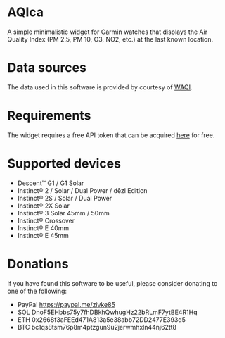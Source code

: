 # AQIca
A simple minimalistic widget for Garmin watches that displays the Air Quality Index (PM 2.5, PM 10, O3, NO2, etc.) at the last known location.

# Data sources
The data used in this software is provided by courtesy of [WAQI](https://waqi.info/).

# Requirements
The widget requires a free API token that can be acquired [here](https://aqicn.org/data-platform/token/) for free.

# Supported devices
- Descent™ G1 / G1 Solar
- Instinct® 2 / Solar / Dual Power / dēzl Edition
- Instinct® 2S / Solar / Dual Power
- Instinct® 2X Solar
- Instinct® 3 Solar 45mm / 50mm
- Instinct® Crossover
- Instinct® E 40mm
- Instinct® E 45mm

# Donations
If you have found this software to be useful, please consider donating to one of the following:
- PayPal https://paypal.me/zivke85
- SOL DnoF5EHbbs75y7fhDBkhQwhugHz22bRLmF7ytBE4R1Hq
- ETH 0x2668f3aFEEd471A813a5e38abb72DD2477E393d5
- BTC bc1qs8tsm76p8m4ptzgun9u2jerwmhxln44nj62tt8
